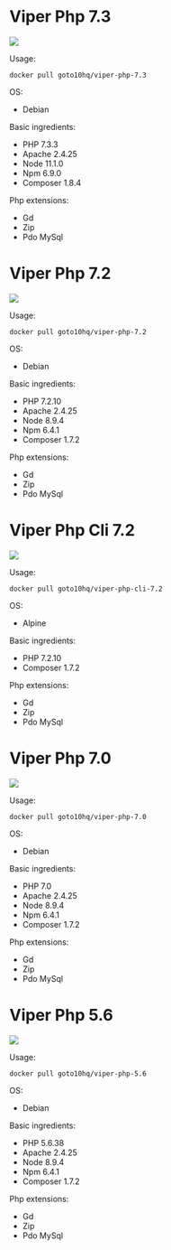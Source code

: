 # Viper Php 7.3

![](https://img.shields.io/docker/pulls/goto10hq/viper-php-7.3.svg?style=for-the-badge&logo=docker)

Usage:

```docker pull goto10hq/viper-php-7.3```

OS:

- Debian

Basic ingredients:

- PHP 7.3.3
- Apache 2.4.25
- Node 11.1.0
- Npm 6.9.0
- Composer 1.8.4

Php extensions:

- Gd
- Zip
- Pdo MySql

# Viper Php 7.2

![](https://img.shields.io/docker/pulls/goto10hq/viper-php-7.2.svg?style=for-the-badge&logo=docker)

Usage:

```docker pull goto10hq/viper-php-7.2```

OS:

- Debian

Basic ingredients:

- PHP 7.2.10
- Apache 2.4.25
- Node 8.9.4
- Npm 6.4.1
- Composer 1.7.2

Php extensions:

- Gd
- Zip
- Pdo MySql

# Viper Php Cli 7.2

![](https://img.shields.io/docker/pulls/goto10hq/viper-php-cli-7.2.svg?style=for-the-badge&logo=docker)

Usage:

```docker pull goto10hq/viper-php-cli-7.2```

OS:

- Alpine

Basic ingredients:

- PHP 7.2.10
- Composer 1.7.2

Php extensions:

- Gd
- Zip
- Pdo MySql

# Viper Php 7.0

![](https://img.shields.io/docker/pulls/goto10hq/viper-php-7.0.svg?style=for-the-badge&logo=docker)

Usage:

```docker pull goto10hq/viper-php-7.0```

OS:

- Debian

Basic ingredients:

- PHP 7.0
- Apache 2.4.25
- Node 8.9.4
- Npm 6.4.1
- Composer 1.7.2

Php extensions:

- Gd
- Zip
- Pdo MySql

# Viper Php 5.6

![](https://img.shields.io/docker/pulls/goto10hq/viper-php-5.6.svg?style=for-the-badge&logo=docker)

Usage:

```docker pull goto10hq/viper-php-5.6```

OS:

- Debian

Basic ingredients:

- PHP 5.6.38
- Apache 2.4.25
- Node 8.9.4
- Npm 6.4.1
- Composer 1.7.2

Php extensions:

- Gd
- Zip
- Pdo MySql

<!--
php --version
apachectl -V
node --version
npm --version
>